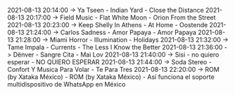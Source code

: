 2021-08-13 20:14:00 -> Ya Tseen - Indian Yard - Close the Distance
2021-08-13 20:17:00 -> Field Music - Flat White Moon - Orion From the Street
2021-08-13 20:23:00 -> Keep Shelly In Athens - At Home - Oostende
2021-08-13 21:24:00 -> Carlos Sadness - Amor Papaya - Amor Papaya
2021-08-13 21:28:00 -> Miami Horror - Illumination - Holidays
2021-08-13 21:32:00 -> Tame Impala - Currents - The Less I Know the Better
2021-08-13 21:36:00 -> Dënver - Sangre Cita - Mai Lov
2021-08-13 21:40:00 -> Sisi - no quiero esperar - NO QUIERO ESPERAR
2021-08-13 21:44:00 -> Soda Stereo - Confort Y Musica Para Volar - Te Para Tres
2021-08-13 22:20:00 -> ROM (by Xataka México) - ROM (by Xataka México) - Así funciona el soporte multidispositivo de WhatsApp en México
